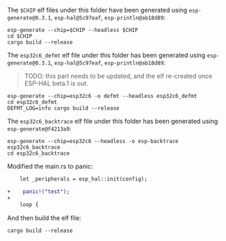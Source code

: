 The `$CHIP` elf files under this folder have been generated using `esp-generate@0.3.1`, `esp-hal@5c97eaf`, `esp-println@ab18d89`:

```
esp-generate --chip=$CHIP --headless $CHIP
cd $CHIP
cargo build --release
```

The `esp32c6_defmt` elf file under this folder has been generated using `esp-generate@0.3.1`, `esp-hal@5c97eaf`, `esp-println@ab18d89`:

> TODO: this part needs to be updated, and the elf re-created once ESP-HAL beta.1 is out.

```
esp-generate --chip=esp32c6 -o defmt --headless esp32c6_defmt
cd esp32c6_defmt
DEFMT_LOG=info cargo build --release
```


The `esp32c6_backtrace` elf file under this folder has been generated using `esp-generate@f4213a9`:
```
esp-generate --chip=esp32c6 --headless -o esp-backtrace esp32c6_backtrace
cd esp32c6_backtrace
```
Modified the main.rs to panic:
```diff
    let _peripherals = esp_hal::init(config);

+    panic!("test");
+
    loop {
```
And then build the elf file:
```
cargo build --release
```
